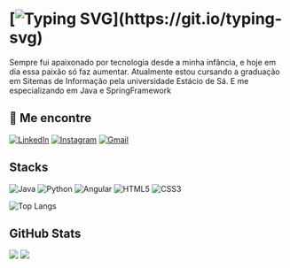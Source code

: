 
# [![Typing SVG](https://readme-typing-svg.demolab.com?font=Fira+Code&duration=3000&pause=10&color=FFFFFF&center=true&vCenter=true&random=false&width=435&lines=Ol%C3%A1%2C+me+chamo+Filipe;Bem+vindo+ao+meu+perfil+do+GitHub!)](https://git.io/typing-svg)
Sempre fui apaixonado por tecnologia desde a minha infância, e hoje em dia essa paixão só faz aumentar.
Atualmente estou cursando a graduação em Sitemas de Informação pela universidade Estácio de Sá. E me especializando em Java e SpringFramework

## 📱 Me encontre


[![LinkedIn](https://img.shields.io/badge/LinkedIn-0077B5?style=for-the-badge&logo=linkedin&logoColor=white)](https://www.linkedin.com/in/slimafilipe/)
[![Instagram](https://img.shields.io/badge/-Instagram-%23E4405F?style=for-the-badge&logo=instagram&logoColor=white)](https://www.instagram.com/s.limafilipe/) 
[![Gmail](https://img.shields.io/badge/Gmail-333333?style=for-the-badge&logo=gmail&logoColor=red)](mailto:limafilipe.coding@gmail.com)






## Stacks
![Java](https://img.shields.io/badge/Java-ED8B00?style=for-the-badge&logo=openjdk&logoColor=white)
![Python](https://img.shields.io/badge/python-3670A0?style=for-the-badge&logo=python&logoColor=ffdd54)
![Angular](https://img.shields.io/badge/AngularJS-E23237?style=for-the-badge&logo=angularjs&logoColor=white)
![HTML5](https://img.shields.io/badge/HTML5-E34F26?style=for-the-badge&logo=html5&logoColor=white)
![CSS3](https://img.shields.io/badge/CSS3-1572B6?style=for-the-badge&logo=css3&logoColor=white)

![Top Langs](https://github-readme-stats.vercel.app/api/top-langs/?username=slimafilipe&layout=compact)

## GitHub Stats
[![](https://github-readme-stats.vercel.app/api?username=slimafilipe&show_icons=true&theme=dark#gh-dark-mode-only)](https://github.com/slimafilipe/github-readme-stats#gh-dark-mode-only)
[![](https://github-readme-stats.vercel.app/api?username=slimafilipe&show_icons=true&theme=default#gh-light-mode-only)](https://github.com/slimafilipe/github-readme-stats#gh-light-mode-only)
